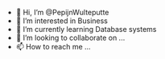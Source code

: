 - 👋 Hi, I’m @PepijnWulteputte
- 👀 I’m interested in Business
- 🌱 I’m currently learning Database systems
- 💞️ I’m looking to collaborate on ...
- 📫 How to reach me ...

<!---
PepijnWulteputte/PepijnWulteputte is a ✨ special ✨ repository because its `README.md` (this file) appears on your GitHub profile.
You can click the Preview link to take a look at your changes.
--->

